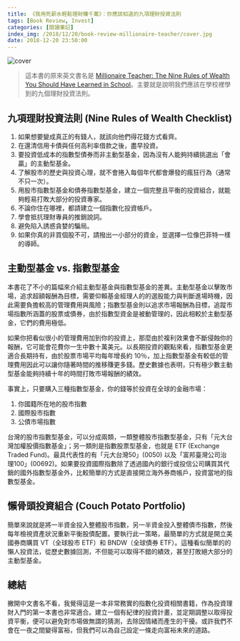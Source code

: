 ```yaml
---
title: 《我用死薪水輕鬆理財賺千萬》：你應該知道的九項理財投資法則
tags: [Book Review, Invest]
categories: [閱讀筆記]
index_img: /2018/12/20/book-review-millionaire-teacher/cover.jpg
date: 2018-12-20 23:50:00
---
```


![cover](/2018/12/20/book-review-millionaire-teacher/cover.jpg)

> 這本書的原來英文書名是 [Millionaire Teacher: The Nine Rules of Wealth You Should Have Learned in School](https://www.amazon.com/Millionaire-Teacher-Wealth-Should-Learned/dp/0470830069)。主要就是說明我們應該在學校裡學到的九個理財投資法則。

<!-- more -->

## 九項理財投資法則 (Nine Rules of Wealth Checklist)

1. 如果想要變成真正的有錢人，就該向他們得花錢方式看齊。
2. 在還清信用卡債與任何高利率借款之後，盡早投資。
3. 要投資低成本的指數型債券而非主動型基金，因為沒有人能夠持續挑選出「會贏」的主動型基金。
4. 了解股市的歷史與投資心理，就不會捲入每個年代都會爆發的瘋狂行為（通常不只一次）。
5. 用股市指數型基金和債券指數型基金，建立一個完整且平衡的投資組合，就能夠輕易打敗大部分的投資專家。
6. 不論你住在哪裡，都請建立一個指數化投資帳戶。
7. 學會抵抗理財專員的推銷說詞。
8. 避免陷入誘惑貪婪的騙局。
9. 如果你真的非買個股不可，請撥出一小部分的資金，並選擇一位像巴菲特一樣的導師。

## 主動型基金 vs. 指數型基金

本書花了不小的篇幅來介紹主動型基金與指數型基金的差異。主動型基金以擊敗市場，追求超額報酬為目標，需要仰賴基金經理人的的選股能力與判斷進場時機，因此需要負擔較高的管理費用與風險；指數型基金則以追求市場報酬為目標，追蹤市場指數所涵蓋的股票或債券，由於指數型資金是被動管理的，因此相較於主動型基金，它們的費用極低。

如果你把看似很小的管理費用加到你的投資上，那麼由於複利效果會不斷侵蝕你的報酬，它可能會花費你一生中數十萬美元。以長期投資的觀點來看，指數型基金更適合長期持有，由於股票市場平均每年增長約 10％，加上指數型基金有較低的管理費用因此可以讓你隨著時間的推移賺更多錢。歷史數據也表明，只有極少數主動型基金能夠持續十年的時間打敗市場報酬的績效。

事實上，只要購入三種指數型基金，你的錢等於投資在全球的金融市場：

1. 你國籍所在地的股市指數
2. 國際股市指數
3. 公債市場指數

台灣的股市指數型基金，可以分成兩類，一類整體股市指數型基金，只有「元大台灣加權股價指數基金」；另一類則是指數股票型基金，也就是 ETF (Exchange Traded Fund)。最具代表性的有「元大台灣50」(0050) 以及「富邦臺灣公司治理100」(00692)。如果要投資國際指數除了透過國內的銀行或投信公司購買其代銷的國外指數型基金外，比較簡單的方式是直接開立海外券商帳戶，投資當地的指數型基金。

## 懶骨頭投資組合 (Couch Potato Portfolio)

簡單來說就是將一半資金投入整體股市指數，另一半資金投入整體債市指數，然後每年檢視資產狀況重新平衡股債配置。要執行此一策略，最簡單的方式就是開立美國券商購買 VT（全球股市 ETF）和 BNDW（全球債券 ETF）。這種看似簡單的的懶人投資法，從歷史數據回測，不但能可以取得不錯的績效，甚至打敗絕大部分的主動型基金。

## 總結

撇開中文書名不看，我覺得這是一本非常務實的指數化投資相關書籍，作為投資理財入門的第一本書也非常適合。建立一個有紀律的投資計畫，並定期調整以取得投資平衡，便可以避免對市場做無謂的猜測，去除因情緒而產生的干擾。或許我們不會在一夜之間變得富裕，但我們可以為自己設定一條走向富裕未來的道路。